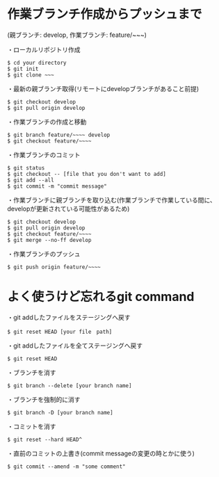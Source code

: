 # 作業ブランチ作成からプッシュまで
(親ブランチ: develop, 作業ブランチ: feature/~~~)

・ローカルリポジトリ作成

    $ cd your directory
    $ git init
    $ git clone ~~~

・最新の親ブランチ取得(リモートにdevelopブランチがあること前提)

    $ git checkout develop
    $ git pull origin develop

・作業ブランチの作成と移動

    $ git branch feature/~~~~ develop
    $ git checkout feature/~~~~

・作業ブランチのコミット

    $ git status
    $ git checkout -- [file that you don't want to add]
    $ git add --all
    $ git commit -m "commit message"

・作業ブランチに親ブランチを取り込む(作業ブランチで作業している間に、developが更新されている可能性があるため)

    $ git checkout develop
    $ git pull origin develop
    $ git checkout feature/~~~~
    $ git merge --no-ff develop

・作業ブランチのプッシュ

    $ git push origin feature/~~~~

# よく使うけど忘れるgit command

・git addしたファイルをステージングへ戻す

    $ git reset HEAD [your file　path]

・git addしたファイルを全てステージングへ戻す
	  
    $ git reset HEAD

・ブランチを消す

    $ git branch --delete [your branch name]

・ブランチを強制的に消す

    $ git branch -D [your branch name]

・コミットを消す

    $ git reset --hard HEAD^

・直前のコミットの上書き(commit messageの変更の時とかに使う)

    $ git commit --amend -m "some comment"
